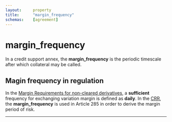 ```yaml
---
layout:		property
title:		"margin_frequency"
schemas:	[agreement]
---
```


# margin_frequency

In a credit support annex, the **margin_frequency** is the periodic timescale after which collateral may be called.

## Magin frequency in regulation

In the [Margin Requirements for non-cleared derivatives][bcbs_317], a **sufficient** frequency for exchanging variation margin is defined as **daily**.
In the [CRR][CRR], the **margin_frequency** is used in Article 285 in order to derive the margin period of risk.

---
[bcbs_317]: https://www.bis.org/bcbs/publ/d317.pdf
[CRR]: https://eur-lex.europa.eu/legal-content/EN/TXT/?uri=CELEX:02013R0575-20191225